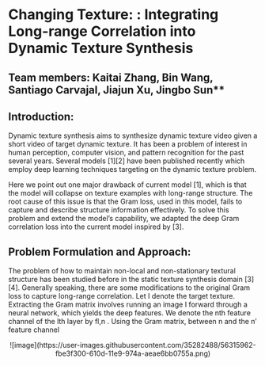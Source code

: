 # Changing Texture: : Integrating Long-range Correlation into Dynamic Texture Synthesis

## Team members: Kaitai Zhang, Bin Wang, Santiago Carvajal, Jiajun Xu, Jingbo Sun**

## Introduction:

Dynamic texture synthesis aims to synthesize dynamic texture video given a short video of target dynamic texture. It has been a problem of interest in human perception, computer vision, and pattern recognition for the past several years. Several models [1][2] have been published recently which employ deep learning techniques targeting on the dynamic texture problem.

Here we point out one major drawback of current model [1], which is that the model will collapse on texture examples with long-range structure. The root cause of this issue is that the Gram loss, used in this model, fails to capture and describe structure information effectively. To solve this problem and extend the model’s capability, we adapted the deep Gram correlation loss into the current model inspired by [3].

## Problem Formulation and Approach:

The problem of how to maintain non-local and non-stationary textural structure has been studied before in the static texture synthesis domain [3][4]. Generally speaking, there are some modifications to the original Gram loss to capture long-range correlation.
Let I denote the target texture. Extracting the Gram matrix involves running an image I forward through a neural network, which yields the deep features. We denote the nth feature channel of the lth layer by fl,n . Using the Gram matrix, between n and the n’ feature channel

<p style="text-align: center;">
![image](https://user-images.githubusercontent.com/35282488/56315962-fbe3f300-610d-11e9-974a-aeae6bb0755a.png)
</p>
